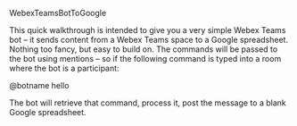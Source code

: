 WebexTeamsBotToGoogle

This quick walkthrough is intended to give you a very simple Webex Teams bot – it sends content from a Webex Teams space to a Google spreadsheet. Nothing too fancy, but easy to build on. The commands will be passed to the bot using mentions – so if the following command is typed into a room where the bot is a participant:

@botname hello

The bot will retrieve that command, process it, post the message to a blank Google spreadsheet.
